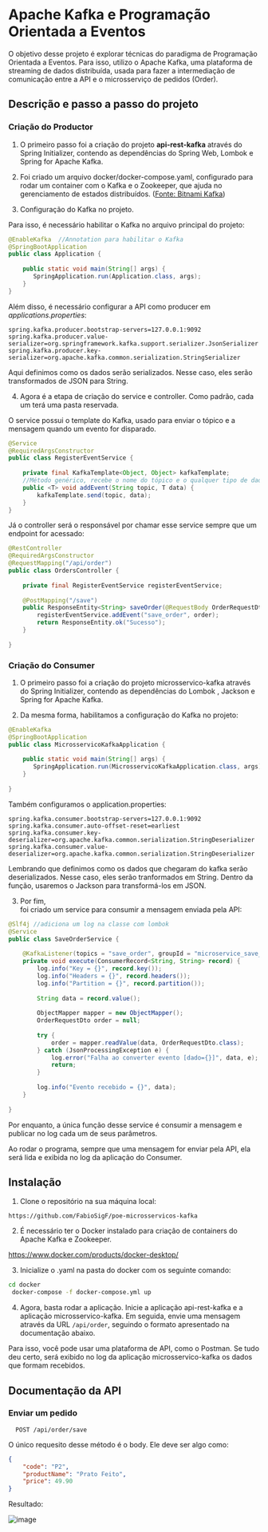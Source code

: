 
# Apache Kafka e Programação Orientada a Eventos

O objetivo desse projeto é explorar técnicas do paradigma de Programação Orientada a Eventos. Para isso, utilizo o Apache Kafka, uma plataforma de streaming de dados distribuída, usada para fazer a intermediação de comunicação entre a API e o microsserviço de pedidos (Order).


## Descrição e passo a passo do projeto

### Criação do Productor

1. O primeiro passo foi a criação do projeto **api-rest-kafka** através do Spring Initializer, contendo as dependências do Spring Web, Lombok e Spring for Apache Kafka.

2. Foi criado um arquivo docker/docker-compose.yaml, configurado para rodar um container com o Kafka e o Zookeeper, que ajuda no gerenciamento de estados distribuídos.
([Fonte: Bitnami Kafka](https://hub.docker.com/r/bitnami/kafka))

3. Configuração do Kafka no projeto.

Para isso, é necessário habilitar o Kafka no arquivo principal do projeto:
```java
@EnableKafka  //Annotation para habilitar o Kafka
@SpringBootApplication  
public class Application {  
  
    public static void main(String[] args) {  
       SpringApplication.run(Application.class, args);  
    }  
}
```

Além disso, é necessário configurar a API como producer em *applications.properties*:

```properties
spring.kafka.producer.bootstrap-servers=127.0.0.1:9092  
spring.kafka.producer.value-serializer=org.springframework.kafka.support.serializer.JsonSerializer  
spring.kafka.producer.key-serializer=org.apache.kafka.common.serialization.StringSerializer
```

Aqui definimos como os dados serão serializados. Nesse caso, eles serão transformados de JSON para String.

4. Agora é a etapa de criação do service e controller. Como padrão, cada um terá uma pasta reservada.

O service possui o template do Kafka, usado para enviar o tópico e a mensagem quando um evento for disparado.

```java
@Service  
@RequiredArgsConstructor  
public class RegisterEventService {  
  
    private final KafkaTemplate<Object, Object> kafkaTemplate;
	//Método genérico, recebe o nome do tópico e o qualquer tipo de dado
    public <T> void addEvent(String topic, T data) {  
        kafkaTemplate.send(topic, data);  
    }  
}
```

Já o controller será o responsável por chamar esse service sempre que um endpoint for acessado:

```java
@RestController  
@RequiredArgsConstructor  
@RequestMapping("/api/order")  
public class OrdersController {  
  
    private final RegisterEventService registerEventService;  
  
    @PostMapping("/save")  
    public ResponseEntity<String> saveOrder(@RequestBody OrderRequestDto order) {  
        registerEventService.addEvent("save_order", order);  
        return ResponseEntity.ok("Sucesso");  
    }  
  
}
```

### Criação do Consumer

1. O primeiro passo foi a criação do projeto microsservico-kafka através do Spring Initializer, contendo as dependências do Lombok , Jackson e Spring for Apache Kafka.

2. Da mesma forma, habilitamos a configuração do Kafka no projeto:

```java
@EnableKafka  
@SpringBootApplication  
public class MicrosservicoKafkaApplication {  
  
    public static void main(String[] args) {  
       SpringApplication.run(MicrosservicoKafkaApplication.class, args);  
    }  
  
}
```

Também configuramos o application.properties:

```properties
spring.kafka.consumer.bootstrap-servers=127.0.0.1:9092  
spring.kafka.consumer.auto-offset-reset=earliest  
spring.kafka.consumer.key-deserializer=org.apache.kafka.common.serialization.StringDeserializer  
spring.kafka.consumer.value-deserializer=org.apache.kafka.common.serialization.StringDeserializer
```

Lembrando que definimos como os dados que chegaram do kafka serão deserializados. Nesse caso, eles serão tranformados em String. Dentro da função, usaremos o Jackson para transformá-los em JSON.

3. Por fim, foi criado um service para consumir a mensagem enviada pela API:

```java
@Slf4j //adiciona um log na classe com lombok  
@Service  
public class SaveOrderService {  
  
    @KafkaListener(topics = "save_order", groupId = "microservice_save_order")  
    private void execute(ConsumerRecord<String, String> record) {  
        log.info("Key = {}", record.key());  
        log.info("Headers = {}", record.headers());  
        log.info("Partition = {}", record.partition());  
  
        String data = record.value();  
  
        ObjectMapper mapper = new ObjectMapper();  
        OrderRequestDto order = null;  
  
        try {  
            order = mapper.readValue(data, OrderRequestDto.class);  
        } catch (JsonProcessingException e) {  
            log.error("Falha ao converter evento [dado={}]", data, e);  
            return;  
        }  
  
        log.info("Evento recebido = {}", data);  
    }  
  
}
```

Por enquanto, a única função desse service é consumir a mensagem e publicar no log cada um de seus parâmetros. 

Ao rodar o programa, sempre que uma mensagem for enviar pela API, ela será lida e exibida no log da aplicação do Consumer.
## Instalação

1. Clone o repositório na sua máquina local:

`https://github.com/FabioSigF/poe-microsservicos-kafka`

2. É necessário ter o Docker instalado para criação de containers do Apache Kafka e Zookeeper.

https://www.docker.com/products/docker-desktop/


3. Inicialize o .yaml na pasta do docker com os seguinte comando:

```bash
cd docker
 docker-compose -f docker-compose.yml up
```

4. Agora, basta rodar a aplicação. Inicie a aplicação api-rest-kafka e a aplicação microsservico-kafka. Em seguida, envie uma mensagem através da URL `/api/order`, seguindo o formato apresentado na documentação abaixo.

Para isso, você pode usar uma plataforma de API, como o Postman. Se tudo deu certo, será exibido no log da aplicação microsservico-kafka os dados que formam recebidos.


## Documentação da API

### Enviar um pedido

```http
  POST /api/order/save
```

O único requesito desse método é o body. Ele deve ser algo como:

```json
{
    "code": "P2",
    "productName": "Prato Feito",
    "price": 49.90
}
```

Resultado:

![image](https://github.com/user-attachments/assets/35bd271c-c0dc-4645-b7b9-1d914dc5dcdb)
